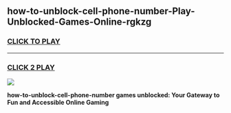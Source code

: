 
## how-to-unblock-cell-phone-number-Play-Unblocked-Games-Online-rgkzg
<h3>
<a href="https://premium76.site?title=how-to-unblock-cell-phone-number&ref=25A">CLICK TO PLAY</a></h3>
<hr>

<h3>
<a href="https://premium76.site?title=how-to-unblock-cell-phone-number&ref=25A">CLICK 2 PLAY</a>
  
</h3>

<a href="https://premium76.site?title=how-to-unblock-cell-phone-number&ref=25A"><img src="https://clearcache.store/games.png"></a>


**how-to-unblock-cell-phone-number games unblocked: Your Gateway to Fun and Accessible Online Gaming**
